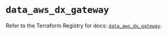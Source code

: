# `data_aws_dx_gateway`

Refer to the Terraform Registry for docs: [`data_aws_dx_gateway`](https://registry.terraform.io/providers/hashicorp/aws/6.11.0/docs/data-sources/dx_gateway).
